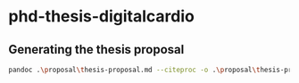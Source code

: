 # phd-thesis-digitalcardio


## Generating the thesis proposal
```bash
pandoc .\proposal\thesis-proposal.md --citeproc -o .\proposal\thesis-proposal.pdf --bibliography=proposal\thesis-proposal.bib
```